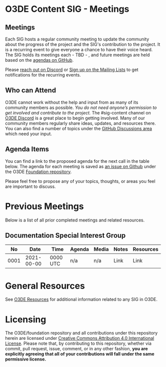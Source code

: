 # O3DE Content SIG - Meetings

## Meetings

Each SIG hosts a regular community meeting to update the community about the progress of the project and the SIG's contribution to the project. It is a recurring event to give everyone a chance to have their voice heard. The SIG holds its meetings each - TBD - , and future meetings are held based on the [agendas on GitHub](https://github.com/o3de/foundation/issues?q=is%3Aopen+label%3Asig%2Fcontent+label%3Amtg-agenda+).

Please [reach out on Discord](https://discord.gg/p3padwr58u) or [Sign up on the Mailing Lists](https://lists.o3de.org/groups) to get notifications for the recurring events.

## Who can Attend

O3DE cannot work without the help and input from as many of its community members as possible. *You do not need anyone’s permission to get involved and contribute to the project.* The #sig-content channel on [O3DE Discord](https://discord.gg/VV2x4rVn8x) is a great place to begin getting involved. Many of our community members regularly share ideas, updates, and resources there. You can also find a number of topics under the [GitHub Discussions area](https://github.com/o3de/foundation/discussions) which need your input.

## Agenda Items

You can find a link to the proposed agenda for the next call in the table below. The agenda for each meeting is saved as [an issue on Github](https://github.com/o3de/foundation/issues?q=label%3Asig%2Fcontent+label%3Amtg-agenda+) under the O3DE [Foundation repository](https://github.com/o3de/foundation).

Please feel free to propose any of your topics, thoughts, or areas you feel are important to discuss.

# Previous Meetings

Below is a list of all prior completed meetings and related resources.

## Documentation Special Interest Group

| No   | Date       | Time | Agenda  | Media | Notes | Resources |
| ---- | ---------- | ---- | ------- | ----- | ----- | ---- |
| 0001 | 2021-00-00 | 0000 UTC | n/a | n/a | Link | Link |

# General Resources

See [O3DE Resources](https://o3de.github.io/o3de/foundation) for additional information related to any SIG in O3DE.

# Licensing

The O3DE/foundation repository and all contributions under this repository herein are licensed under [Creative Commons Attribution 4.0 International License](http://creativecommons.org/licenses/by/4.0/). Please note that, by contributing to this repository, whether via commit, pull request, issue, comment, or in any other fashion, **you are explicitly agreeing that all of your contributions will fall under the same permissive license.**
